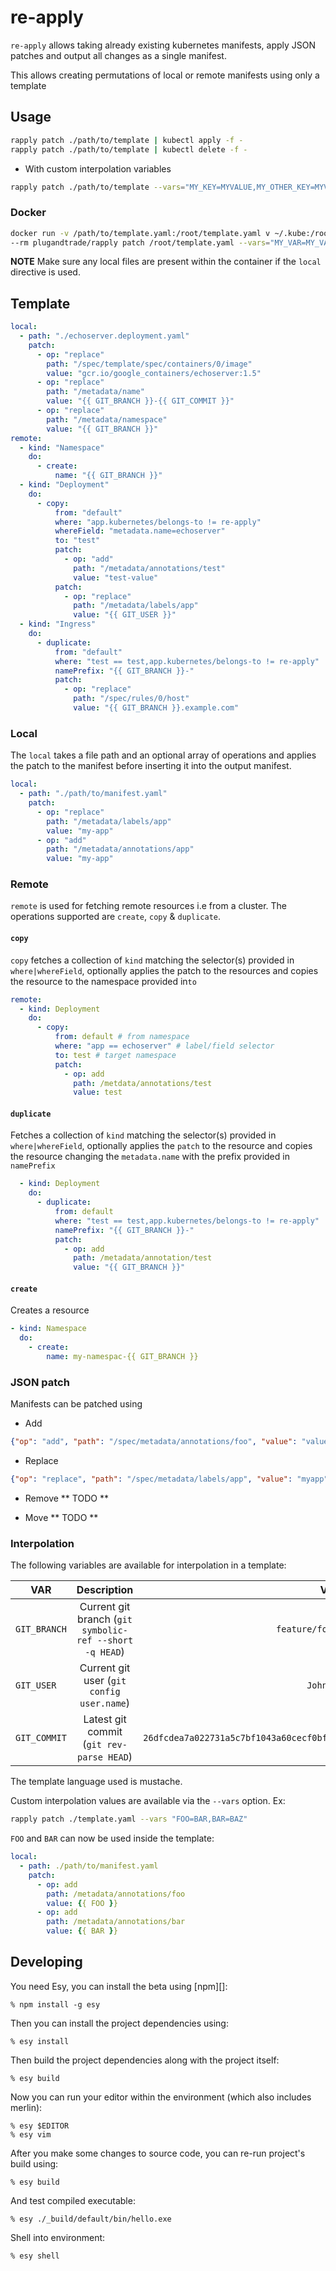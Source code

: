 # re-apply

`re-apply` allows taking already existing kubernetes manifests, apply JSON
patches and output all changes as a single manifest.

This allows creating permutations of local or remote manifests using only a template

## Usage

```bash
rapply patch ./path/to/template | kubectl apply -f -
rapply patch ./path/to/template | kubectl delete -f -
```

* With custom interpolation variables

```bash
rapply patch ./path/to/template --vars="MY_KEY=MYVALUE,MY_OTHER_KEY=MYVALUE"
```

### Docker

``` bash
docker run -v /path/to/template.yaml:/root/template.yaml v ~/.kube:/root/.kube
--rm plugandtrade/rapply patch /root/template.yaml --vars="MY_VAR=MY_VALUE"

```

**NOTE** Make sure any local files are present within the container if the
`local` directive is used.

## Template

```yaml
local:
  - path: "./echoserver.deployment.yaml"
    patch:
      - op: "replace"
        path: "/spec/template/spec/containers/0/image"
        value: "gcr.io/google_containers/echoserver:1.5"
      - op: "replace"
        path: "/metadata/name"
        value: "{{ GIT_BRANCH }}-{{ GIT_COMMIT }}"
      - op: "replace"
        path: "/metadata/namespace"
        value: "{{ GIT_BRANCH }}"
remote:
  - kind: "Namespace"
    do:
      - create:
          name: "{{ GIT_BRANCH }}"
  - kind: "Deployment"
    do:
      - copy:
          from: "default"
          where: "app.kubernetes/belongs-to != re-apply"
          whereField: "metadata.name=echoserver"
          to: "test"
          patch:
            - op: "add"
              path: "/metadata/annotations/test"
              value: "test-value"
          patch:
            - op: "replace"
              path: "/metadata/labels/app"
              value: "{{ GIT_USER }}"
  - kind: "Ingress"
    do:
      - duplicate:
          from: "default"
          where: "test == test,app.kubernetes/belongs-to != re-apply"
          namePrefix: "{{ GIT_BRANCH }}-"
          patch:
            - op: "replace"
              path: "/spec/rules/0/host"
              value: "{{ GIT_BRANCH }}.example.com"

```

### Local

The `local` takes a file path and an optional array of operations and applies
the patch to the manifest before inserting it into the output manifest.
``` yaml
local:
  - path: "./path/to/manifest.yaml"
    patch: 
      - op: "replace"
        path: "/metadata/labels/app"
        value: "my-app"
      - op: "add"
        path: "/metadata/annotations/app"
        value: "my-app"
```

### Remote

`remote` is used for fetching remote resources i.e from a cluster. The
operations supported are `create`, `copy` & `duplicate`. 

#### `copy`
`copy` fetches a collection of `kind` matching the selector(s) provided in
`where|whereField`, optionally applies the patch to the resources and copies the resource
to the namespace provided in`to`
```yaml
remote:
  - kind: Deployment
    do:
      - copy:
          from: default # from namespace
          where: "app == echoserver" # label/field selector
          to: test # target namespace
          patch: 
            - op: add
              path: /metdata/annotations/test
              value: test

```
#### `duplicate`
Fetches a collection of `kind` matching the selector(s) provided in `where|whereField`,
optionally applies the `patch` to the resource and copies the resource changing
the `metadata.name` with the prefix provided in `namePrefix`

``` yaml
  - kind: Deployment
    do:
      - duplicate:
          from: default
          where: "test == test,app.kubernetes/belongs-to != re-apply"
          namePrefix: "{{ GIT_BRANCH }}-"
          patch:
            - op: add
              path: /metadata/annotation/test
              value: "{{ GIT_BRANCH }}"
```
#### `create`
Creates a resource 

``` yaml
- kind: Namespace
  do:
    - create: 
        name: my-namespac-{{ GIT_BRANCH }}
```

### JSON patch

Manifests can be patched using
* Add

``` json
{"op": "add", "path": "/spec/metadata/annotations/foo", "value": "value"}
```
* Replace
``` json
{"op": "replace", "path": "/spec/metadata/labels/app", "value": "myapp"}

```
* Remove
** TODO **

* Move
** TODO **

### Interpolation

The following variables are available for interpolation in a template:

| VAR                                      | Description                                             | Value            |
| -------------                            | :-------------:                                         | -----:           |
| `GIT_BRANCH`                             | Current git branch (`git symbolic-ref --short -q HEAD`) | `feature/foobar` |
| `GIT_USER`                               | Current git user (`git config user.name`)               | `John Doe`       |
| `GIT_COMMIT`                             | Latest git commit (`git rev-parse HEAD`)                | `26dfcdea7a022731a5c7bf1043a60cecf0bfc342`          |

The template language used is mustache.

Custom interpolation values are available via the `--vars` option. Ex:

``` bash
rapply patch ./template.yaml --vars "FOO=BAR,BAR=BAZ"
```
`FOO` and `BAR` can now be used inside the template:
``` Yaml
local:
  - path: ./path/to/manifest.yaml
    patch:
      - op: add
        path: /metadata/annotations/foo
        value: {{ FOO }}
      - op: add
        path: /metadata/annotations/bar
        value: {{ BAR }}
```

## Developing

You need Esy, you can install the beta using [npm][]:

    % npm install -g esy

Then you can install the project dependencies using:

    % esy install

Then build the project dependencies along with the project itself:

    % esy build

Now you can run your editor within the environment (which also includes merlin):

    % esy $EDITOR
    % esy vim

After you make some changes to source code, you can re-run project's build
using:

    % esy build

And test compiled executable:

    % esy ./_build/default/bin/hello.exe

Shell into environment:

    % esy shell
